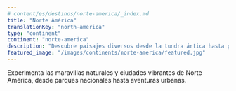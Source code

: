 ```yaml
---
# content/es/destinos/norte-america/_index.md
title: "Norte América"
translationKey: "north-america"
type: "continent"
continent: "norte-america"
description: "Descubre paisajes diversos desde la tundra ártica hasta playas tropicales en Norte América"
featured_image: "/images/continents/norte-america/featured.jpg"
---
```


Experimenta las maravillas naturales y ciudades vibrantes de Norte América, desde parques nacionales hasta aventuras urbanas.